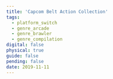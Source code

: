 ```yaml
---
title: 'Capcom Belt Action Collection'
tags:
  - platform_switch
  - genre_arcade
  - genre_brawler
  - genre_compilation
digital: false
physical: true
guide: false
pending: false
date: 2019-11-11
---
```

